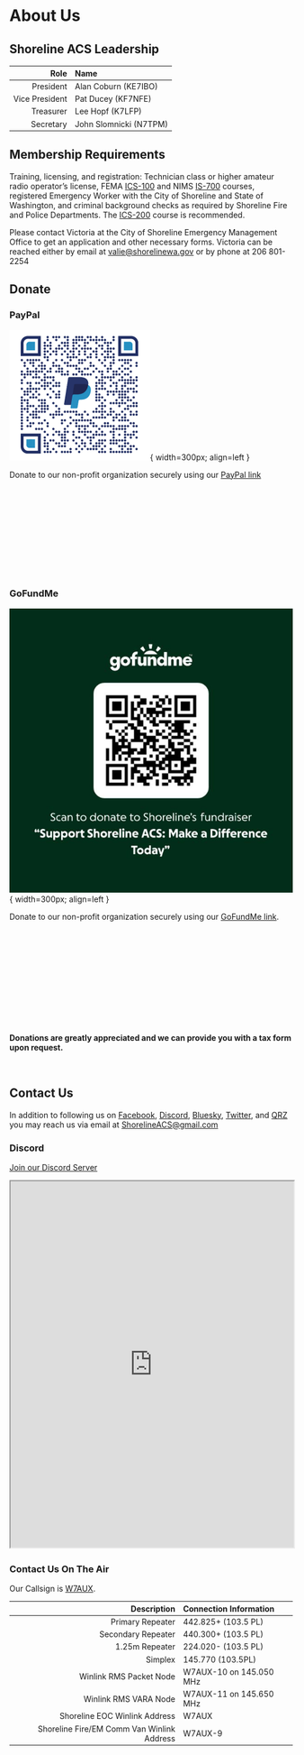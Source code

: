 # About Us
## Shoreline ACS Leadership

| Role | Name |
| ---: | :--- |
| President | Alan Coburn (KE7IBO) |
| Vice President | Pat Ducey (KF7NFE) |
| Treasurer | Lee Hopf (K7LFP) |
| Secretary | John Slomnicki (N7TPM) |

## Membership Requirements
Training, licensing, and registration: Technician class or higher amateur radio operator’s license, FEMA [ICS-100](https://www.google.com/url?q=https%3A%2F%2Ftraining.fema.gov%2Fis%2Fcourseoverview.aspx%3Fcode%3DIS-100.b&sa=D&sntz=1&usg=AOvVaw3xaUrjwsJGxBEpFhSQnYo_) and NIMS [IS-700](https://www.google.com/url?q=https%3A%2F%2Ftraining.fema.gov%2Fis%2Fcourseoverview.aspx%3Fcode%3DIS-700.a&sa=D&sntz=1&usg=AOvVaw035knpZ5rEpGTTpSrgQ-7w) courses, registered Emergency Worker with the City of Shoreline and State of Washington, and criminal background checks as required by Shoreline Fire and Police Departments. The [ICS-200](https://www.google.com/url?q=https%3A%2F%2Ftraining.fema.gov%2Fis%2Fcourseoverview.aspx%3Fcode%3DIS-200.b&sa=D&sntz=1&usg=AOvVaw0LfUU3t1t82bdVomy-k7Vk) course is recommended.

Please contact Victoria at the  City of Shoreline Emergency Management Office to get an application and other necessary forms.  Victoria can be reached either by email at valie@shorelinewa.gov or by phone at 206 801-2254

## Donate

### PayPal

![Donate QR](static/ShorelineACS_paypal_qrcode.png){ width=300px; align=left }

Donate to our non-profit organization securely using our [PayPal link](https://www.paypal.com/US/fundraiser/charity/1886604)
</br>
</br>
</br>
</br>
</br>
</br>
</br>
</br>
</br>
</br>
</br>

### GoFundMe

![GoFundMe QR](static/acs_gofundme.jpg){ width=300px; align=left }

Donate to our non-profit organization securely using our [GoFundMe link](https://www.gofundme.com/f/support-shoreline-acs-make-a-difference-today).

</br>
</br>
</br>
</br>
</br>
</br>
</br>
</br>
</br>
</br>


<b>Donations are greatly appreciated and we can provide you with a tax form upon request.</b>

</br>

## Contact Us

In addition to following us on [Facebook](https://www.facebook.com/shorelineacs), [Discord](https://discord.gg/ZhzPJhbuTN), [Bluesky](https://bsky.app/profile/shorelineacs.org), [Twitter](https://twitter.com/ShorelineACS), and [QRZ](https://www.qrz.com/db/W7AUX) you may reach us via email at ShorelineACS@gmail.com

### Discord

[Join our Discord Server](https://discord.gg/ZhzPJhbuTN)

<iframe src="https://e.widgetbot.io/channels/1316600860058583111/1316600860058583114" allow="clipboard-write; fullscreen" height="650" width="100%"></iframe>

### Contact Us On The Air

Our Callsign is [W7AUX](https://www.qrz.com/db/W7AUX).

| Description | Connection Information |
| --: | :--- |
|Primary Repeater | 442.825+ (103.5 PL)|
|Secondary Repeater | 440.300+ (103.5 PL)|
|1.25m Repeater | 224.020- (103.5 PL)|
|Simplex | 145.770 (103.5PL)|
|Winlink RMS Packet Node | W7AUX-10 on 145.050 MHz|
|Winlink RMS VARA Node | W7AUX-11 on 145.650 MHz|
|Shoreline EOC Winlink Address | W7AUX|
|Shoreline Fire/EM Comm Van Winlink Address |  W7AUX-9|